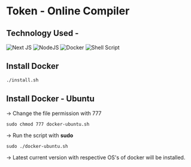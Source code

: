 # Token - **Online Compiler**

## Technology Used -

<img alt="Next JS" src="https://img.shields.io/badge/next%20js%20-%23000000.svg?&style=for-the-badge&logo=next.js&logoColor=white"/>     <img alt="NodeJS" src="https://img.shields.io/badge/node.js%20-%2343853D.svg?&style=for-the-badge&logo=node.js&logoColor=white"/>     <img alt="Docker" src="https://img.shields.io/badge/docker%20-%230db7ed.svg?&style=for-the-badge&logo=docker&logoColor=white"/>     <img alt="Shell Script" src="https://img.shields.io/badge/shell_script%20-%23121011.svg?&style=for-the-badge&logo=gnu-bash&logoColor=white"/>

## Install Docker

```sh
./install.sh
```

## Install Docker - Ubuntu

-> Change the file permission with 777

```
sudo chmod 777 docker-ubuntu.sh
```
-> Run the script with **sudo**

```
sudo ./docker-ubuntu.sh
```
-> Latest current version with respective OS's of docker will be installed.
